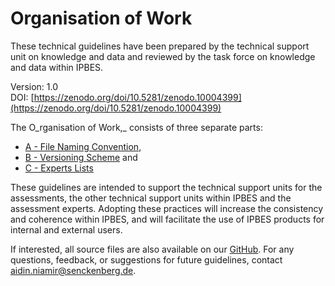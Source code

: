 # Organisation of Work

These technical guidelines have been prepared by the technical support unit on knowledge and data and reviewed by the task force on knowledge and data within IPBES.

Version: 1.0\
DOI: [https://zenodo.org/doi/10.5281/zenodo.10004399](https://zenodo.org/doi/10.5281/zenodo.10004399)

The O_rganisation of Work,_ consists of three separate parts:&#x20;

* [A - File Naming Convention](a-file-naming.md),&#x20;
* [B - Versioning Scheme](broken-reference) and&#x20;
* [C - Experts Lists](broken-reference)&#x20;

These guidelines are intended to support the technical support units for the assessments, the other technical support units within IPBES and the assessment experts. Adopting these practices will increase the consistency and coherence within IPBES, and will facilitate the use of IPBES products for internal and external users.

If interested, all source files are also available on our [GitHub](https://github.com/ipbesdata/Technical-Guideline-Series). For any questions, feedback, or suggestions for future guidelines, contact [aidin.niamir@senckenberg.de](mailto:aidin.niamir@senckenberg.de).
